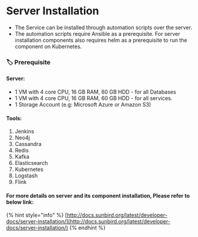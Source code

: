 # Server Installation



* The Service can be installed through automation scripts over the server.
* The automation scripts require Ansible as a prerequisite. For server installation components also requires helm as a prerequisite to run the component on Kubernetes.

### :label: Prerequisite

#### Server:

* 1 VM with 4 core CPU, 16 GB RAM, 60 GB HDD - for all Databases
* 1 VM with 4 core CPU, 16 GB RAM, 60 GB HDD - for all services.
* 1 Storage Account (e.g: Microsoft Azure or Amazon S3)

#### Tools:

1. Jenkins
2. Neo4j
3. Cassandra
4. Redis
5. Kafka
6. Elasticsearch
7. Kubernetes
8. Logstash
9. Flink

#### For more details on server and its component installation, Please refer to below link:

{% hint style="info" %}
[http://docs.sunbird.org/latest/developer-docs/server-installation/](http://docs.sunbird.org/latest/developer-docs/server-installation/)
{% endhint %}

